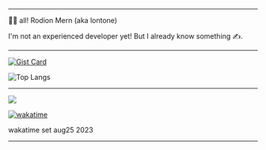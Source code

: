 
---

👋🏻 all! Rodion Mern (aka lontone)

I'm not an experienced developer yet! But I already know something ✍️.

---

[![Gist Card](https://github-readme-stats.vercel.app/api/gist?id=91d997e9d2ebda459c7f1daf6d9a185e91945fbcb3f0ebcbfc72a7ca6236b89c)](https://gist.github.com/rodionmern/c4eaba5ecd473ea50d334fdc70e584555b5199cdfb6830120715c178a175b66d/)

![Top Langs](https://github-readme-stats.vercel.app/api/top-langs/?username=rodionmern&layout=compact)

---

![](https://komarev.com/ghpvc/?username=rodionmern&style=for-the-badge)

[![wakatime](https://wakatime.com/badge/user/d52bec14-dffa-463f-81b4-063d9254b6f9.svg)](https://wakatime.com/@d52bec14-dffa-463f-81b4-063d9254b6f9)

wakatime set aug25 2023

---
